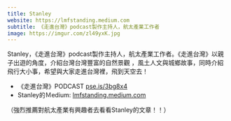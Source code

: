 ```yaml
---
title: Stanley
website: https://lmfstanding.medium.com
subtitle: 《走進台灣》podcast製作主持人，航太產業工作者
image: https://imgur.com/zl49yxK.jpg
---
```


Stanley，《走進台灣》podcast製作主持人，航太產業工作者。《走進台灣》以親子出遊的角度，介紹台灣台灣豐富的自然景觀 ，風土人文與城鄉故事，同時介紹飛行大小事，希望與大家走進台灣裡，飛到天空去！

* 《走進台灣》PODCAST [pse.is/3bg8x4](https://pse.is/3bg8x4)
* Stanley的Ｍedium: [lmfstanding.medium.com](https://lmfstanding.medium.com)

（強烈推薦對航太產業有興趣者去看看Stanley的文章！！）